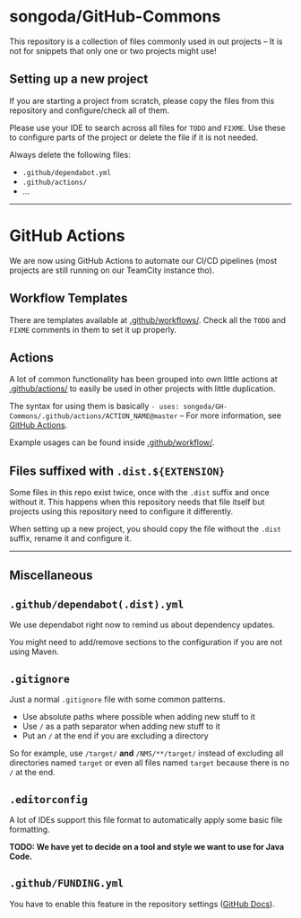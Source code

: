 # songoda/GitHub-Commons
This repository is a collection of files commonly used in out projects – It is not for snippets
that only one or two projects might use!


## Setting up a new project
If you are starting a project from scratch,
please copy the files from this repository and configure/check all of them.

Please use your IDE to search across all files for `TODO` and `FIXME`.
Use these to configure parts of the project or delete the file if it is not needed.

Always delete the following files:
* `.github/dependabot.yml`
* `.github/actions/`
* ...

---

# GitHub Actions
We are now using GitHub Actions to automate our CI/CD pipelines (most projects are still running on our TeamCity instance tho).


## Workflow Templates
There are templates available at [.github/workflows/](.github/workflows).
Check all the `TODO` and `FIXME` comments in them to set it up properly.


## Actions
A lot of common functionality has been grouped into own little actions at [.github/actions/](.github/actions)
to easily be used in other projects with little duplication.

The syntax for using them is basically `- uses: songoda/GH-Commons/.github/actions/ACTION_NAME@master` –
For more information, see [GitHub Actions](https://help.github.com/en/actions).

Example usages can be found inside [.github/workflow/](.github/workflows).


## Files suffixed with `.dist.${EXTENSION}`
Some files in this repo exist twice, once with the `.dist` suffix and once without it.
This happens when this repository needs that file itself but projects using this repository
need to configure it differently.

When setting up a new project, you should copy the file without the `.dist` suffix, rename it and configure it.

- - -

## Miscellaneous

## `.github/dependabot(.dist).yml`
We use dependabot right now to remind us about dependency updates.

You might need to add/remove sections to the configuration if you are not using Maven.


## `.gitignore`
Just a normal `.gitignore` file with some common patterns.

* Use absolute paths where possible when adding new stuff to it
* Use `/` as a path separator when adding new stuff to it
* Put an `/` at the end if you are excluding a directory

So for example, use `/target/` **and** `/NMS/**/target/`
instead of excluding all directories named `target` or even all files named `target` because there is no `/` at the end.


## `.editorconfig`
A lot of IDEs support this file format to automatically apply some basic file formatting.

**TODO: We have yet to decide on a tool and style we want to use for Java Code.**


## `.github/FUNDING.yml`
You have to enable this feature in the repository settings
([GitHub Docs](https://docs.github.com/en/repositories/managing-your-repositorys-settings-and-features/customizing-your-repository/displaying-a-sponsor-button-in-your-repository#displaying-a-sponsor-button-in-your-repository)).
